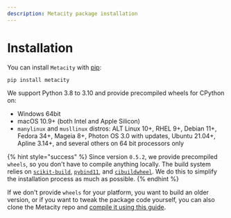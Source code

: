 ```yaml
---
description: Metacity package installation
---
```


# Installation

You can install `Metacity` with [pip](https://pypi.org/project/metacity/):

```bash
pip install metacity
```

We support Python 3.8 to 3.10 and provide precompiled wheels for CPython on:

* Windows 64bit
* macOS 10.9+ (both Intel and Apple Silicon)
* `manylinux` and `musllinux` distros: ALT Linux 10+, RHEL 9+, Debian 11+, Fedora 34+, Mageia 8+, Photon OS 3.0 with updates, Ubuntu 21.04+, Apline 3.14+, and several others on 64 bit processors only

{% hint style="success" %}
Since version `0.5.2`, we provide precompiled `wheels`, so you don't have to compile anything locally. The build system relies on [`scikit-build`](https://github.com/scikit-build/scikit-build), [`pybind11`](https://github.com/pybind/pybind11), and [`cibuildwheel`](https://github.com/pypa/cibuildwheel). We do this to simplify the installation process as much as possible.&#x20;
{% endhint %}

If we don't provide `wheels` for your platform, you want to build an older version, or if you want to tweak the package code yourself, you can also clone the Metacity repo and [compile it using this guide](../tools-and-services/metacity/development.md#local-compilation).

